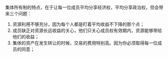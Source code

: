 集体所有制的特点，在于让每一位成员平均分享经济权，平均分享政治权，但会带来三个问题：

1. 资源利用不够充分，因为每个人都是盯着平均收益不下降的那个点；
2. 成员缺乏对资源长远收益的关心，他们只关心成员权有效期内，资源能够带给他们的收益；
3. 集体的资产在发生转让的时候，交易的费用特别高。因为你必须取得每一位成员的同意；





